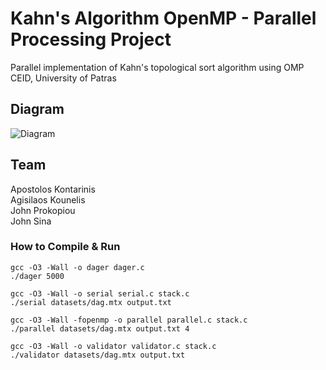# Kahn's Algorithm OpenMP - Parallel Processing Project
Parallel implementation of Kahn's topological sort algorithm using OMP<br>
CEID, University of Patras

## Diagram
![Diagram](https://raw.githubusercontent.com/kounelisagis/OpenMP-Topological-Sorting-Algorithm/master/images/diagram.png?token=AIU2MROI6PTO7Y5XZHLKHAS67TXEO)

## Team
Apostolos Kontarinis<br>
Agisilaos Kounelis<br>
John Prokopiou<br>
John Sina

### How to Compile & Run
```
gcc -O3 -Wall -o dager dager.c
./dager 5000

gcc -O3 -Wall -o serial serial.c stack.c
./serial datasets/dag.mtx output.txt

gcc -O3 -Wall -fopenmp -o parallel parallel.c stack.c
./parallel datasets/dag.mtx output.txt 4

gcc -O3 -Wall -o validator validator.c stack.c
./validator datasets/dag.mtx output.txt
```

